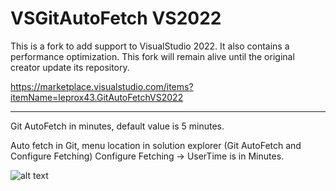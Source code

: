 # VSGitAutoFetch VS2022

This is a fork to add support to VisualStudio 2022. It also contains a performance optimization.
This fork will remain alive until the original creator update its repository.

https://marketplace.visualstudio.com/items?itemName=leprox43.GitAutoFetchVS2022

------------------------------

Git AutoFetch in minutes, default value is 5 minutes.

Auto fetch in Git, menu location in solution explorer (Git AutoFetch and Configure Fetching)
Configure Fetching -> UserTime is in Minutes.

![alt text](https://zweideveloper.gallerycdn.vsassets.io/extensions/zweideveloper/gitautofetch/1.0/1561780129810/Location_Menu.png)

